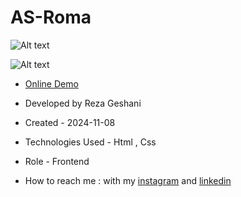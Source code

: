# AS-Roma

![Alt text](https://github.com/user-attachments/assets/ea1a106c-a780-4eac-ba69-9e8a293cd42c)


![Alt text](https://github.com/user-attachments/assets/56975079-4120-4175-91c2-8bdc623df6ad)


- [Online Demo](https://rezageshaniweb.github.io/AS-Roma/)

- Developed by Reza Geshani

- Created - 2024-11-08

- Technologies Used - Html , Css

- Role - Frontend

- How to reach me : with my [instagram](https://www.instagram.com/rezageshani_web) and [linkedin](http://www.linkedin.com/in/reza-geshani-web)
